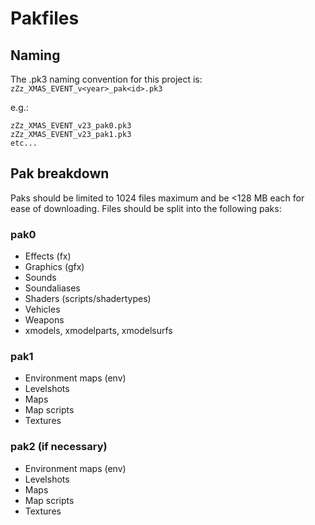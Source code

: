 # Pakfiles

## Naming

The .pk3 naming convention for this project is:
`zZz_XMAS_EVENT_v<year>_pak<id>.pk3`

e.g.: 
```
zZz_XMAS_EVENT_v23_pak0.pk3
zZz_XMAS_EVENT_v23_pak1.pk3
etc...
```

## Pak breakdown

Paks should be limited to 1024 files maximum and be <128 MB each for ease of downloading. Files should be split into the following paks:

### pak0

- Effects (fx)
- Graphics (gfx)
- Sounds
- Soundaliases
- Shaders (scripts/shadertypes)
- Vehicles
- Weapons
- xmodels, xmodelparts, xmodelsurfs

### pak1

- Environment maps (env)
- Levelshots
- Maps
- Map scripts
- Textures

### pak2 (if necessary)

- Environment maps (env)
- Levelshots
- Maps
- Map scripts
- Textures
